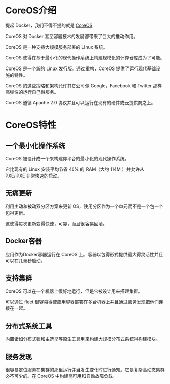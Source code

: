 # CoreOS介绍

提起 Docker，我们不得不提的就是 [CoreOS](https://coreos.com/).

CoreOS 对 Docker 甚至容器技术的发展都带来了巨大的推动作用。

CoreOS 是一种支持大规模服务部署的 Linux 系统。

CoreOS 使得在基于最小化的现代操作系统上构建规模化的计算仓库成为了可能。

CoreOS 是一个新的 Linux 发行版。通过重构，CoreOS 提供了运行现代基础设施的特性。

CoreOS 的这些策略和架构允许其它公司像 Google，Facebook 和 Twitter 那样高弹性的运行自己得服务。

CoreOS 遵循 Apache 2.0 协议并且可以运行在现有的硬件或云提供商之上。

# CoreOS特性

## 一个最小化操作系统

CoreOS 被设计成一个来构建你平台的最小化的现代操作系统。

它比现有的 Linux 安装平均节省 40% 的 RAM（大约 114M ）并允许从 PXE/iPXE 非常快速的启动。

## 无痛更新

利用主动和被动双分区方案来更新 OS，使用分区作为一个单元而不是一个包一个包得更新。

这使得每次更新变得快速，可靠，而且很容易回滚。

## Docker容器

应用作为Docker容器运行在 CoreOS 上。容器以包得形式提供最大得灵活性并且可以在几毫秒启动。

## 支持集群

CoreOS 可以在一个机器上很好地运行，但是它被设计用来搭建集群。

可以通过 fleet 很容易得使应用容器部署在多台机器上并且通过服务发现把他们连接在一起。

## 分布式系统工具

内置诸如分布式锁和主选举等原生工具用来构建大规模分布式系统得构建模块。

## 服务发现

很容易定位服务在集群的那里运行并当发生变化时进行通知。它是复杂高动态集群必不可少的。在 CoreOS 中构建高可用和自动故障负载。
